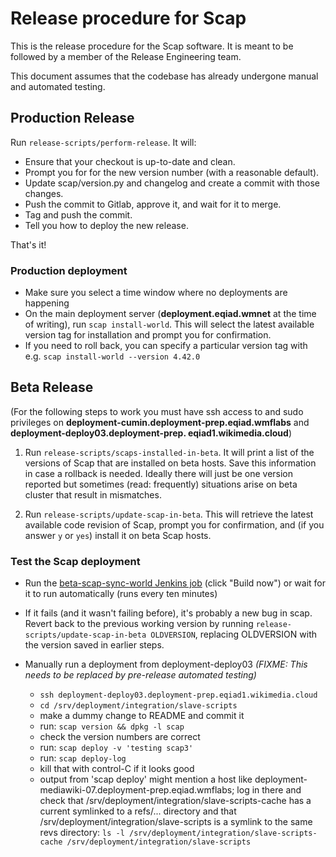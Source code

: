 # Release procedure for Scap

This is the release procedure for the Scap software. It is meant
to be followed by a member of the Release Engineering team.

This document assumes that the codebase has already undergone manual
and automated testing.

## Production Release

Run `release-scripts/perform-release`.  It will:

* Ensure that your checkout is up-to-date and clean.
* Prompt you for for the new version number (with a reasonable default).
* Update scap/version.py and changelog and create a commit with those changes.
* Push the commit to Gitlab, approve it, and wait for it to merge.
* Tag and push the commit.
* Tell you how to deploy the new release.

That's it!

### Production deployment

* Make sure you select a time window where no deployments are happening
* On the main deployment server (**deployment.eqiad.wmnet** at the time of writing), run
`scap install-world`. This will select the latest available version tag for installation and
prompt you for confirmation.
* If you need to roll back, you can specify a particular version tag with e.g.
`scap install-world --version 4.42.0`

## Beta Release

(For the following steps to work you must have ssh access to and sudo privileges on 
**deployment-cumin.deployment-prep.eqiad.wmflabs** and **deployment-deploy03.deployment-prep.
eqiad1.wikimedia.cloud**)

1. Run `release-scripts/scaps-installed-in-beta`.  It will print a
list of the versions of Scap that are installed on beta hosts.  Save
this information in case a rollback is needed.  Ideally there will
just be one version reported but sometimes (read: frequently)
situations arise on beta cluster that result in mismatches.

1. Run `release-scripts/update-scap-in-beta`.  This will retrieve the
latest available code revision of Scap, prompt you for confirmation, and (if
you answer `y` or `yes`) install it on beta Scap hosts.

### Test the Scap deployment

* Run the
  [beta-scap-sync-world Jenkins job](https://integration.wikimedia.org/ci/job/beta-scap-sync-world/)
  (click "Build now") or wait for it to run automatically
  (runs every ten minutes)

* If it fails (and it wasn't failing before), it's probably a new bug
  in scap.  Revert back to the previous working version by running
  `release-scripts/update-scap-in-beta OLDVERSION`, replacing
  OLDVERSION with the version saved in earlier steps.

* Manually run a deployment from deployment-deploy03 *(FIXME: This needs to be replaced by pre-release automated testing)*

    * `ssh deployment-deploy03.deployment-prep.eqiad1.wikimedia.cloud`
    * `cd /srv/deployment/integration/slave-scripts`
    * make a dummy change to README and commit it
    * run: `scap version && dpkg -l scap`
    * check the version numbers are correct
    * run: `scap deploy -v 'testing scap3'`
    * run: `scap deploy-log`
    * kill that with control-C if it looks good
    * output from 'scap deploy' might mention a host like
      deployment-mediawiki-07.deployment-prep.eqiad.wmflabs; log in
      there and check that
      /srv/deployment/integration/slave-scripts-cache has a current
      symlinked to a refs/... directory and that
      /srv/deployment/integration/slave-scripts is a symlink to the
      same revs directory:
      `ls -l /srv/deployment/integration/slave-scripts-cache /srv/deployment/integration/slave-scripts`
